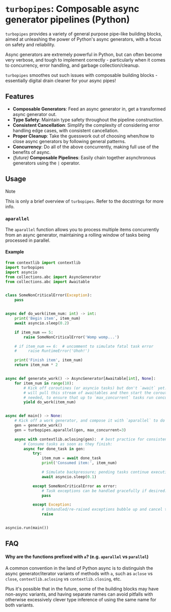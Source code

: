 # `turbopipes`: Composable async generator pipelines (Python)

`turbopipes` provides a variety of general purpose pipe-like building blocks, aimed at unleashing the power of Python's async generators, with a focus on safety and reliability.

Async generators are extremely powerful in Python, but can often become very verbose, and tough to implement correctly - particularly when it comes to concurrency, error handling, and garbage collection/cleanup.

`turbopipes` smoothes out such issues with composable building blocks - essentially digital drain cleaner for your async pipes!

## Features

- **Composable Generators**: Feed an async generator in, get a transformed async generator out.
- **Type Safety**: Maintain type safety throughout the pipeline construction.
- **Consistent Cancellation**: Simplify the complexity of considering error handling edge cases, with consistent cancellation.
- **Proper Cleanup**: Take the guesswork out of choosing when/how to close async generators by following general patterns.
- **Concurrency**: Do all of the above concurrently, making full use of the benefits of async.
- _(future)_ **Composable Pipelines**: Easily chain together asynchronous generators using the `|` operator.

## Usage

> [!NOTE]
> This is only a brief overview of `turbopipes`. Refer to the docstrings for more info.

### `aparallel`

The `aparallel` function allows you to process multiple items concurrently from an async generator, maintaining a rolling window of tasks being processed in parallel.

#### Example

```python
from contextlib import contextlib
import turbopipes
import asyncio
from collections.abc import AsyncGenerator
from collections.abc import Awaitable


class SomeNonCriticalError(Exception):
    pass


async def do_work(item_num: int) -> int:
    print('Begin item', item_num)
    await asyncio.sleep(0.2)

    if item_num == 5:
        raise SomeNonCriticalError('Womp womp...')

    # if item_num == 6:  # uncomment to simulate fatal task error
    #     raise RuntimeError('Uhoh!')

    print('Finish item', item_num)
    return item_num * 2


async def generate_work() -> AsyncGenerator[Awaitable[int], None]:
    for item_num in range(10):
        # Kick off coroutines (or asyncio tasks) but don't `await` yet.  `aparallel`
        # will pull this stream of awaitables and then start the coroutines/tasks as
        # needed, to ensure that up to `max_concurrent` tasks run concurrently:
        yield do_work(item_num)


async def main() -> None:
    # Kick off a work generator, and compose it with `aparallel` to do it concurrently:
    gen = generate_work()
    gen = turbopipes.aparallel(gen, max_concurrent=3)

    async with contextlib.aclosing(gen):  # best practice for consistent shutdown
        # Consume tasks as soon as they finish:
        async for done_task in gen:
            try:
                item_num = await done_task
                print('Consumed item:', item_num)

                # Simulate backpressure; pending tasks continue executing concurrently:
                await asyncio.sleep(0.1)

            except SomeNonCriticalError as error:
                # Task exceptions can be handled gracefully if desired:
                pass

            except Exception:
                # Unhandled/re-raised exceptions bubble up and cancel the pipeline:
                raise


asyncio.run(main())
```

## FAQ

#### Why are the functions prefixed with `a`? (e.g. `aparallel` vs `parallel`)

A common convention in the land of Python async is to distinguish the async generator/iterator variants of methods with `a`, such as `aclose` vs `close`, `contextlib.aclosing` vs `contextlib.closing`, etc.

Plus it's possible that in the future, some of the building blocks may have non-async variants, and having separate names can avoid pitfalls with otherwise excessively clever type inference of using the same name for both variants.
